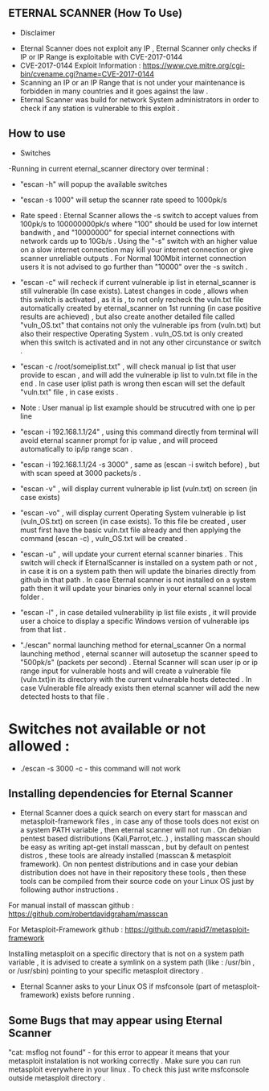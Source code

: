 ## ETERNAL SCANNER (How To Use)

* Disclaimer
- Eternal Scanner does not exploit any IP , Eternal Scanner only checks if IP or IP Range is exploitable with CVE-2017-0144
- CVE-2017-0144 Exploit Information : https://www.cve.mitre.org/cgi-bin/cvename.cgi?name=CVE-2017-0144
- Scanning an IP or an IP Range that is not under your maintenance is forbidden in many countries and it goes against the law .
- Eternal Scanner was build for network System administrators in order to check if any station is vulnerable to this exploit .


## How to use

* Switches

-Running in current eternal_scanner directory over terminal :
- "escan -h"  will popup the available switches
- "escan -s 1000" will setup the scanner rate speed to 1000pk/s 
- Rate speed :
Eternal Scanner allows the -s switch to accept values from 100pk/s to 100000000pk/s where "100" should be used for low internet
bandwith , and "10000000" for special internet connections with network cards up to 10Gb/s .
Using the "-s" switch with an higher value on a slow internet connection may kill your internet connection or give scanner
unreliable outputs .
For Normal 100Mbit internet connection users it is not advised to go further than "10000" over the -s switch .

- "escan -c" will recheck if current vulnerable ip list in eternal_scanner is still vulnerable (In case exists).
Latest changes in code , allows when this switch is activated , as it is , to not only recheck the vuln.txt file automatically
created by eternal_scanner on 1st running (in case positive results are achieved) , but also create another detailed file
called "vuln_OS.txt" that contains not only the vulnerable ips from (vuln.txt) but also their respective Operating System .
vuln_OS.txt is only created when this switch is activated and in not any other circunstance or switch .

- "escan -c /root/someiplist.txt" , will check manual ip list that user provide to escan , and will add the vulnerable ip
list to vuln.txt file in the end .
In case user iplist path is wrong then escan will set the default "vuln.txt" file , in case exists .

* Note : User manual ip list example should be strucutred with one ip per line

- "escan -i 192.168.1.1/24" , using this command directly from terminal will avoid eternal scanner
prompt for ip value , and will proceed automatically to ip/ip range scan .

- "escan -i 192.168.1.1/24 -s 3000" , same as (escan -i switch before) , but with scan speed at 3000 packets/s .

- "escan -v" , will display current vulnerable ip list (vuln.txt) on screen (in case exists)

- "escan -vo" , will display current Operating System vulnerable ip list (vuln_OS.txt) on screen (in case exists).
To this file be created , user must first have the basic vuln.txt file already and then applying the command (escan -c) , vuln_OS.txt will be created .

- "escan -u" , will update your current eternal scanner binaries . This switch will check if EternalScanner is installed
on a system path or not , in case it is on a system path then will update the binaries directly from github in that path .
In case Eternal scanner is not installed on a system path then it will update your binaries only in your eternal scannel local folder .

- "escan -l" , in case detailed vulnerability ip list file exists , it will provide user a choice to display
a specific Windows version of vulnerable ips from that list .


- "./escan" normal launching method for eternal_scanner
On a normal launching method , eternal scanner will autosetup the scanner speed to "500pk/s" (packets per second) .
Eternal Scanner will scan user ip or ip range input for vulnerable hosts and will create a vulnerable file (vuln.txt)in 
its directory with the current vulnerable hosts detected . In case Vulnerable file already exists then eternal scanner will
add the new detected hosts to that file .


# Switches not available or not allowed :

- ./escan -s 3000 -c   - this command will not work


## Installing dependencies for Eternal Scanner

- Eternal Scanner does a quick search on every start for masscan and metasploit-framework files , in case any of those 
tools does not exist on a system PATH variable , then eternal scanner will not run .
On debian pentest based distributions (Kali,Parrot,etc..) , installing masscan should be easy as writing apt-get install masscan
, but by default on pentest distros , these tools are already installed (masscan & metasploit framework).
On non pentest distributions and in case your debian distribution does not have in their repository these tools , then 
these tools can be compiled from their source code on your Linux OS just by following author instructions .

For manual install of masscan github :
https://github.com/robertdavidgraham/masscan

For Metasploit-Framework github :
https://github.com/rapid7/metasploit-framework

Installing metasploit on a specific directory that is not on a system path variable  , it is advised to create a symlink on
a system path (like : /usr/bin  , or /usr/sbin) pointing to your specific metasploit directory .

- Eternal Scanner asks to your Linux OS if msfconsole (part of metasploit-framework) exists before running .

## Some Bugs that may appear using Eternal Scanner

"cat: msflog not found" - for this error to appear it means that your metasploit instalation is not working correctly .
Make sure you can run metasploit everywhere in your linux . To check this just write msfconsole outside metasploit directory .



